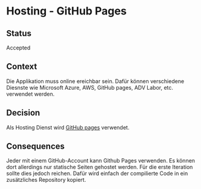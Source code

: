 # Hosting - GitHub Pages

## Status

Accepted

## Context

Die Applikation muss online ereichbar sein. Dafür können verschiedene Diesnste wie Microsoft Azure, AWS, GitHub pages, ADV Labor, etc. verwendet werden.

## Decision

Als Hosting Dienst wird [GitHub pages](https://pages.github.com/) verwendet.

## Consequences

Jeder mit einem GitHub-Account kann Github Pages verwenden. Es können dort allerdings nur statische Seiten gehostet werden. Für die erste Iteration sollte dies jedoch reichen. Dafür wird einfach der compilierte Code in ein zusätzliches Repository kopiert.
